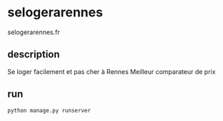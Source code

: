 # selogerarennes

selogerarennes.fr

## description

Se loger facilement et pas cher à Rennes
Meilleur comparateur de prix

## run
```
python manage.py runserver
```